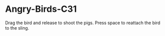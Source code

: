 # Angry-Birds-C31
Drag the bird and release to shoot the pigs. Press space to reattach the bird to the sling.

